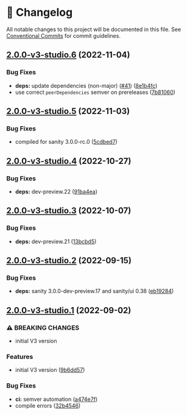<!-- markdownlint-disable --><!-- textlint-disable -->

# 📓 Changelog

All notable changes to this project will be documented in this file. See
[Conventional Commits](https://conventionalcommits.org) for commit guidelines.

## [2.0.0-v3-studio.6](https://github.com/sanity-io/sanity-plugin-dashboard-widget-netlify/compare/v2.0.0-v3-studio.5...v2.0.0-v3-studio.6) (2022-11-04)

### Bug Fixes

- **deps:** update dependencies (non-major) ([#41](https://github.com/sanity-io/sanity-plugin-dashboard-widget-netlify/issues/41)) ([8e1b4fc](https://github.com/sanity-io/sanity-plugin-dashboard-widget-netlify/commit/8e1b4fcd2cc0ac925148a1351adc34821346c871))
- use correct `peerDependencies` semver on prereleases ([7b81060](https://github.com/sanity-io/sanity-plugin-dashboard-widget-netlify/commit/7b810606a547e5612bb33c09f957a7e5dc8c3142))

## [2.0.0-v3-studio.5](https://github.com/sanity-io/sanity-plugin-dashboard-widget-netlify/compare/v2.0.0-v3-studio.4...v2.0.0-v3-studio.5) (2022-11-03)

### Bug Fixes

- compiled for sanity 3.0.0-rc.0 ([5cdbed7](https://github.com/sanity-io/sanity-plugin-dashboard-widget-netlify/commit/5cdbed7784fbbc40baf535aa06dbe10d08755838))

## [2.0.0-v3-studio.4](https://github.com/sanity-io/sanity-plugin-dashboard-widget-netlify/compare/v2.0.0-v3-studio.3...v2.0.0-v3-studio.4) (2022-10-27)

### Bug Fixes

- **deps:** dev-preview.22 ([91ba4ea](https://github.com/sanity-io/sanity-plugin-dashboard-widget-netlify/commit/91ba4eaf77c537b715d1e52ed1d17d1f3322c546))

## [2.0.0-v3-studio.3](https://github.com/sanity-io/sanity-plugin-dashboard-widget-netlify/compare/v2.0.0-v3-studio.2...v2.0.0-v3-studio.3) (2022-10-07)

### Bug Fixes

- **deps:** dev-preview.21 ([13bcbd5](https://github.com/sanity-io/sanity-plugin-dashboard-widget-netlify/commit/13bcbd5f5580704fb6fd1efb9e492bc518c86c53))

## [2.0.0-v3-studio.2](https://github.com/sanity-io/sanity-plugin-dashboard-widget-netlify/compare/v2.0.0-v3-studio.1...v2.0.0-v3-studio.2) (2022-09-15)

### Bug Fixes

- **deps:** sanity 3.0.0-dev-preview.17 and sanity/ui 0.38 ([eb19284](https://github.com/sanity-io/sanity-plugin-dashboard-widget-netlify/commit/eb192845f14ba8b8953e154596422cca0c8a3c4c))

## [2.0.0-v3-studio.1](https://github.com/sanity-io/sanity-plugin-dashboard-widget-netlify/compare/v1.3.0...v2.0.0-v3-studio.1) (2022-09-02)

### ⚠ BREAKING CHANGES

- initial V3 version

### Features

- initial V3 version ([9b6dd57](https://github.com/sanity-io/sanity-plugin-dashboard-widget-netlify/commit/9b6dd57bafecc4e0fae2cfeb6ec2f042b21226d8))

### Bug Fixes

- **ci:** semver automation ([a474e7f](https://github.com/sanity-io/sanity-plugin-dashboard-widget-netlify/commit/a474e7f9ba0e7ea005fa53dd8b2c8e674dc03a39))
- compile errors ([32b4546](https://github.com/sanity-io/sanity-plugin-dashboard-widget-netlify/commit/32b45460d1f71c74dc4a40ed6af1d8a839b5423f))
